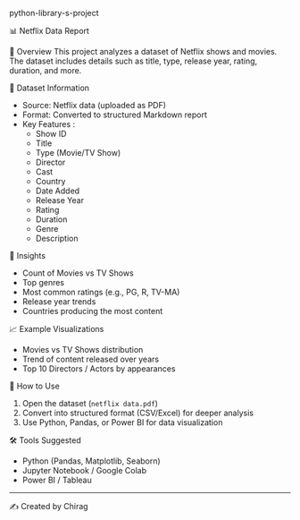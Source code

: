 python-library-s-project

📊 Netflix Data Report

📌 Overview
This project analyzes a dataset of Netflix shows and movies.  
The dataset includes details such as title, type, release year, rating, duration, and more.

📂 Dataset Information
- Source: Netflix data (uploaded as PDF)
- Format: Converted to structured Markdown report
- Key Features :
  - Show ID
  - Title
  - Type (Movie/TV Show)
  - Director
  - Cast
  - Country
  - Date Added
  - Release Year
  - Rating
  - Duration
  - Genre
  - Description

🔎 Insights
- Count of Movies vs TV Shows  
- Top genres  
- Most common ratings (e.g., PG, R, TV-MA)  
- Release year trends  
- Countries producing the most content  

📈 Example Visualizations
- Movies vs TV Shows distribution
- Trend of content released over years
- Top 10 Directors / Actors by appearances

🚀 How to Use
1. Open the dataset (`netflix data.pdf`)
2. Convert into structured format (CSV/Excel) for deeper analysis
3. Use Python, Pandas, or Power BI for data visualization

🛠 Tools Suggested
- Python (Pandas, Matplotlib, Seaborn)
- Jupyter Notebook / Google Colab
- Power BI / Tableau

---

✍️ Created by Chirag
